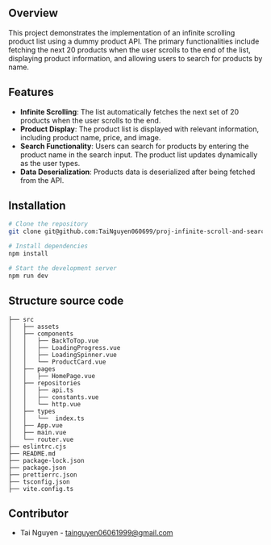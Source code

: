 ## Overview

This project demonstrates the implementation of an infinite scrolling product list using a dummy product API. The primary functionalities include fetching the next 20 products when the user scrolls to the end of the list, displaying product information, and allowing users to search for products by name.

## Features

- **Infinite Scrolling**: The list automatically fetches the next set of 20 products when the user scrolls to the end.  
- **Product Display**: The product list is displayed with relevant information, including product name, price, and image.  
- **Search Functionality**: Users can search for products by entering the product name in the search input. The product list updates dynamically as the user types.  
- **Data Deserialization**: Products data is deserialized after being fetched from the API.  

## Installation

```bash
# Clone the repository
git clone git@github.com:TaiNguyen060699/proj-infinite-scroll-and-search-.git

# Install dependencies
npm install

# Start the development server
npm run dev
```

## Structure source code

```
├── src
│   ├── assets
│   ├── components
│   │   ├── BackToTop.vue
│   │   ├── LoadingProgress.vue
│   │   ├── LoadingSpinner.vue
│   │   └── ProductCard.vue
│   ├── pages
│   │   ├── HomePage.vue
│   ├── repositories
│   │   ├── api.ts
│   │   ├── constants.vue
│   │   └── http.vue
│   ├── types
│   │   └──  index.ts
│   ├── App.vue
│   ├── main.vue
│   └── router.vue
├── eslintrc.cjs
├── README.md
├── package-lock.json
├── package.json
├── prettierrc.json
├── tsconfig.json
├── vite.config.ts
```
## Contributor

- Tai Nguyen - tainguyen06061999@gmail.com
